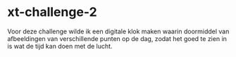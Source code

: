 # xt-challenge-2
Voor deze challenge wilde ik een digitale klok maken waarin doormiddel van afbeeldingen van verschillende punten op de dag, 
zodat het goed te zien in is wat de tijd kan doen met de lucht. 
